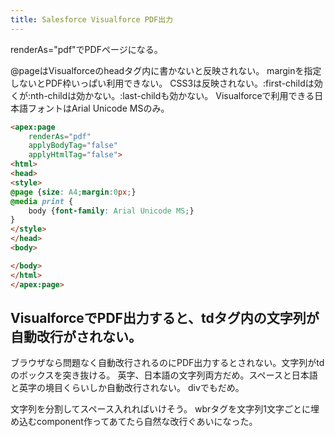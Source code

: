 ```yaml
---
title: Salesforce Visualforce PDF出力
---
```


renderAs="pdf"でPDFページになる。

@pageはVisualforceのheadタグ内に書かないと反映されない。
marginを指定しないとPDF枠いっぱい利用できない。
CSS3は反映されない。:first-childは効くが:nth-childは効かない。:last-childも効かない。
Visualforceで利用できる日本語フォントはArial Unicode MSのみ。

``` html
<apex:page
	renderAs="pdf"
	applyBodyTag="false" 
	applyHtmlTag="false">
<html>
<head>
<style>
@page {size: A4;margin:0px;}
@media print {
    body {font-family: Arial Unicode MS;}
}
</style>
</head>
<body>

</body>
</html>
</apex:page>
```

## VisualforceでPDF出力すると、tdタグ内の文字列が自動改行がされない。
ブラウザなら問題なく自動改行されるのにPDF出力するとされない。文字列がtdのボックスを突き抜ける。
英字、日本語の文字列両方だめ。スペースと日本語と英字の境目くらいしか自動改行されない。
divでもだめ。

文字列を分割してスペース入れればいけそう。
wbrタグを文字列1文字ごとに埋め込むcomponent作ってあてたら自然な改行ぐあいになった。



